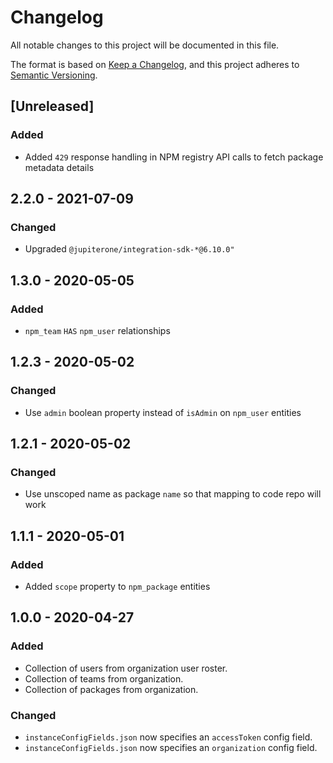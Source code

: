 # Changelog

All notable changes to this project will be documented in this file.

The format is based on [Keep a Changelog](https://keepachangelog.com/en/1.0.0/),
and this project adheres to
[Semantic Versioning](https://semver.org/spec/v2.0.0.html).

## [Unreleased]

### Added

- Added `429` response handling in NPM registry API calls to fetch package
  metadata details

## 2.2.0 - 2021-07-09

### Changed

- Upgraded `@jupiterone/integration-sdk-*@6.10.0"`

## 1.3.0 - 2020-05-05

### Added

- `npm_team` `HAS` `npm_user` relationships

## 1.2.3 - 2020-05-02

### Changed

- Use `admin` boolean property instead of `isAdmin` on `npm_user` entities

## 1.2.1 - 2020-05-02

### Changed

- Use unscoped name as package `name` so that mapping to code repo will work

## 1.1.1 - 2020-05-01

### Added

- Added `scope` property to `npm_package` entities

## 1.0.0 - 2020-04-27

### Added

- Collection of users from organization user roster.
- Collection of teams from organization.
- Collection of packages from organization.

### Changed

- `instanceConfigFields.json` now specifies an `accessToken` config field.
- `instanceConfigFields.json` now specifies an `organization` config field.
